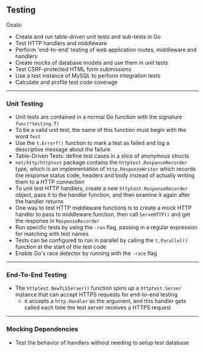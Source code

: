 ## Testing

Goals:
- Create and run table-driven unit tests and sub-tests in Go
- Test HTTP handlers and middleware
- Perform 'end-to-end' testing of web application routes, middleware and handlers
- Create mocks of database models and use them in unit tests
- Test CSRF-protected HTML form submissions
- Use a test instance of MySQL to perform integration tests
- Calculate and profile test code coverage

---
### Unit Testing

- Unit tests are contained in a normal Go function with the signature `func(*testing.T)`
- To be a valid unit test, the name of this function must begin with the word `Test`
- Use the `t.Errorf()` function to mark a test as failed and log a descriptive message about the failure
- Table-Driven Tests: define test cases in a slice of anonymous structs
- `net/http/httptest` package contains the `httptest.ResponseRecorder` type, which is an implementation of `http.ResponseWriter` which records the response status code, headers and body instead of actually writing them to a HTTP connection
- To unit test HTTP handlers, create a new `httptest.ResponseRecorder` object, pass it to the handler function, and then examine it again after the handler returns
- One way to test HTTP middleware functions is to create a mock HTTP handler to pass to middleware function, then call `ServeHTTP()` and get the response in `ResponseRecorder`
- Run specific tests by using the `-run` flag, passing in a regular expression for matching with test names
- Tests can be configured to run in parallel by calling the `t.Parallel()` function at the start of the test code
- Enable Go's race detector by running with the `-race` flag

---
### End-To-End Testing

- The `httptest.NewTLSServer()` function spins up a `httptest.Server` instance that can accept HTTPS requests for end-to-end testing
  - it accepts a `http.Handler` as the argument, and this handler gets called each time the test server receives a HTTPS request

---
### Mocking Dependencies

- Test the behavior of handlers without needing to setup test database
